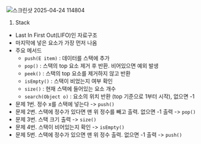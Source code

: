 ![스크린샷 2025-04-24 114804](https://github.com/user-attachments/assets/a2fceda3-01d2-43ad-b539-15c31372de32)

1. Stack
- Last In First Out(LIFO)인 자료구조
- 마지막에 넣은 요소가 가장 먼저 나옴
- 주요 메서드
  - `push(E item)` : 데이터를 스택에 추가
  - `pop()` : 스택의 top 요소 제거 후 반환. 비어있으면 예외 발생
  - `peek()`	: 스택의 top 요소를 제거하지 않고 반환
  - `isEmpty()` : 스택이 비었는지 여부 확인
  - `size()` : 현재 스택에 들어있는 요소 개수
  - `search(Object o)` :	요소의 위치 반환 (top 기준으로 1부터 시작), 없으면 -1
- 문제 1번. 정수 x를 스택에 넣는다 -> `push()`
- 문제 2번. 스택에 정수가 있다면 맨 위 정수를 빼고 출력. 없으면 -1 출력 -> `pop()`
- 문제 3번. 스택 크기 출력 -> `size()`
- 문제 4번. 스택이 비어있는지 확인 -> `isEmpty()`
- 문제 5번. 스택에 정수가 있으면 맨 위 정수 출력. 없으면 -1 출력 -> `push()`